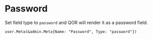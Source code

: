 # Password

Set field type to `password` and QOR will render it as a password field.

```
user.Meta(&admin.Meta{Name: "Password", Type: "password"})
```
